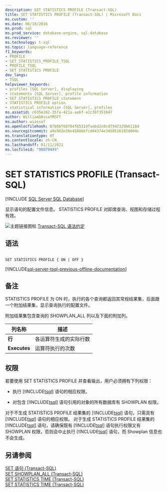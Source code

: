```yaml
---
description: SET STATISTICS PROFILE (Transact-SQL)
title: SET STATISTICS PROFILE (Transact-SQL) | Microsoft Docs
ms.custom: ''
ms.date: 06/10/2016
ms.prod: sql
ms.prod_service: database-engine, sql-database
ms.reviewer: ''
ms.technology: t-sql
ms.topic: language-reference
f1_keywords:
- PROFILE
- SET_STATISTICS_PROFILE_TSQL
- PROFILE_TSQL
- SET STATISTICS PROFILE
dev_langs:
- TSQL
helpviewer_keywords:
- profiles [SQL Server], displaying
- statements [SQL Server], profile information
- SET STATISTICS PROFILE statement
- STATISTICS PROFILE option
- statistical information [SQL Server], profiles
ms.assetid: c635e262-35fa-421a-aa6f-a1c30f351647
author: WilliamDAssafMSFT
ms.author: wiassaf
ms.openlocfilehash: 87b6bf68704f65319faebd2c0cdf947329b6118d
ms.sourcegitcommit: a9e982e30e458866fcd64374e3458516182d604c
ms.translationtype: HT
ms.contentlocale: zh-CN
ms.lasthandoff: 01/11/2021
ms.locfileid: "98079449"
---
```

# <a name="set-statistics-profile-transact-sql"></a>SET STATISTICS PROFILE (Transact-SQL)
[!INCLUDE [SQL Server SQL Database](../../includes/applies-to-version/sql-asdb.md)]

  显示语句的配置文件信息。 STATISTICS PROFILE 对即席查询、视图和存储过程有效。  
  
 ![主题链接图标](../../database-engine/configure-windows/media/topic-link.gif "“主题链接”图标") [Transact-SQL 语法约定](../../t-sql/language-elements/transact-sql-syntax-conventions-transact-sql.md)  
  
## <a name="syntax"></a>语法  
  
```syntaxsql
  
SET STATISTICS PROFILE { ON | OFF }  
```  
  
[!INCLUDE[sql-server-tsql-previous-offline-documentation](../../includes/sql-server-tsql-previous-offline-documentation.md)]

## <a name="remarks"></a>备注
 STATISTICS PROFILE 为 ON 时，执行的各个查询都返回其常规结果集，后面跟一个附加结果集，显示查询执行的配置文件。  
  
 附加结果集包含查询的 SHOWPLAN_ALL 列以及下面的附加列。  
  
|列名称|描述|  
|-----------------|-----------------|  
|**行**|各运算符生成的实际行数|  
|**Executes**|运算符执行的次数|  
  
## <a name="permissions"></a>权限  
 若要使用 SET STATISTICS PROFILE 并查看输出，用户必须拥有下列权限：  
  
-   执行 [!INCLUDE[tsql](../../includes/tsql-md.md)] 语句的相应权限。  
  
-   对包含 [!INCLUDE[tsql](../../includes/tsql-md.md)] 语句引用的对象的所有数据库有 SHOWPLAN 权限。  
  
 对于不生成 STATISTICS PROFILE 结果集的 [!INCLUDE[tsql](../../includes/tsql-md.md)] 语句，只需具有 [!INCLUDE[tsql](../../includes/tsql-md.md)] 语句的相应权限。 对于生成 STATISTICS PROFILE 结果集的 [!INCLUDE[tsql](../../includes/tsql-md.md)] 语句，请确保既有 [!INCLUDE[tsql](../../includes/tsql-md.md)] 语句执行权限又有 SHOWPLAN 权限，否则会中止执行 [!INCLUDE[tsql](../../includes/tsql-md.md)] 语句，而 Showplan 信息也不会生成。  
  
## <a name="see-also"></a>另请参阅  
 [SET 语句 (Transact-SQL)](../../t-sql/statements/set-statements-transact-sql.md)   
 [SET SHOWPLAN_ALL (Transact-SQL)](../../t-sql/statements/set-showplan-all-transact-sql.md)   
 [SET STATISTICS TIME (Transact-SQL)](../../t-sql/statements/set-statistics-time-transact-sql.md)   
 [SET STATISTICS TIME (Transact-SQL)](../../t-sql/statements/set-statistics-io-transact-sql.md)  
  
  
